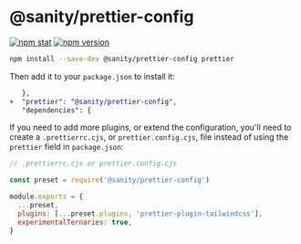 # @sanity/prettier-config

[![npm stat](https://img.shields.io/npm/dm/@sanity/prettier-config.svg?style=flat-square)](https://npm-stat.com/charts.html?package=@sanity/prettier-config)
[![npm version](https://img.shields.io/npm/v/@sanity/prettier-config.svg?style=flat-square)](https://www.npmjs.com/package/@sanity/prettier-config)

```sh
npm install --save-dev @sanity/prettier-config prettier
```

Then add it to your `package.json` to install it:

```diff
   },
+  "prettier": "@sanity/prettier-config",
   "dependencies": {
```

If you need to add more plugins, or extend the configuration, you'll need to create a `.prettierrc.cjs`, or `prettier.config.cjs`, file instead of using the `prettier` field in `package.json`:

```js
// .prettierrc.cjs or prettier.config.cjs

const preset = require('@sanity/prettier-config')

module.exports = {
  ...preset,
  plugins: [...preset.plugins, 'prettier-plugin-tailwindcss'],
  experimentalTernaries: true,
}
```
